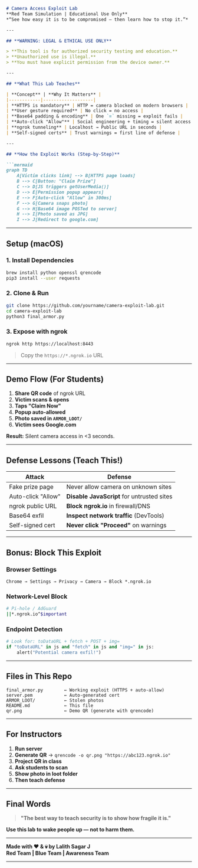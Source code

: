 ```markdown
# Camera Access Exploit Lab  
**Red Team Simulation | Educational Use Only**  
*“See how easy it is to be compromised — then learn how to stop it.”*  

---

## **WARNING: LEGAL & ETHICAL USE ONLY**

> **This tool is for authorized security testing and education.**  
> **Unauthorized use is illegal.**  
> **You must have explicit permission from the device owner.**  

---

## **What This Lab Teaches**

| **Concept** | **Why It Matters** |
|------------|-------------------|
| **HTTPS is mandatory** | HTTP = camera blocked on modern browsers |
| **User gesture required** | No click = no access |
| **Base64 padding & encoding** | One `=` missing = exploit fails |
| **Auto-click "Allow"** | Social engineering + timing = silent access |
| **ngrok tunneling** | Localhost → Public URL in seconds |
| **Self-signed certs** | Trust warnings = first line of defense |

---

## **How the Exploit Works (Step-by-Step)**

```mermaid
graph TD
    A[Victim clicks link] --> B[HTTPS page loads]
    B --> C[Button: "Claim Prize"]
    C --> D[JS triggers getUserMedia()]
    D --> E[Permission popup appears]
    E --> F[Auto-click "Allow" in 300ms]
    F --> G[Camera snaps photo]
    G --> H[Base64 image POSTed to server]
    H --> I[Photo saved as JPG]
    I --> J[Redirect to google.com]
```

---

## **Setup (macOS)**

### 1. **Install Dependencies**
```bash
brew install python openssl qrencode
pip3 install --user requests
```

### 2. **Clone & Run**
```bash
git clone https://github.com/yourname/camera-exploit-lab.git
cd camera-exploit-lab
python3 final_armor.py
```

### 3. **Expose with ngrok**
```bash
ngrok http https://localhost:8443
```
> Copy the `https://*.ngrok.io` URL

---

## **Demo Flow (For Students)**

1. **Share QR code** of ngrok URL  
2. **Victim scans & opens**  
3. **Taps "Claim Now"**  
4. **Popup auto-allowed**  
5. **Photo saved in `ARMOR_LOOT/`**  
6. **Victim sees Google.com**  

**Result:** Silent camera access in <3 seconds.

---

## **Defense Lessons (Teach This!)**

| **Attack** | **Defense** |
|----------|-----------|
| Fake prize page | Never allow camera on unknown sites |
| Auto-click "Allow" | **Disable JavaScript** for untrusted sites |
| ngrok public URL | **Block ngrok.io** in firewall/DNS |
| Base64 exfil | **Inspect network traffic** (DevTools) |
| Self-signed cert | **Never click "Proceed"** on warnings |

---

## **Bonus: Block This Exploit**

### **Browser Settings**
```text
Chrome → Settings → Privacy → Camera → Block *.ngrok.io
```

### **Network-Level Block**
```bash
# Pi-hole / AdGuard
||*.ngrok.io^$important
```

### **Endpoint Detection**
```python
# Look for: toDataURL + fetch + POST + img=
if "toDataURL" in js and "fetch" in js and "img=" in js:
    alert("Potential camera exfil!")
```

---

## **Files in This Repo**

```
final_armor.py        ← Working exploit (HTTPS + auto-allow)
server.pem            ← Auto-generated cert
ARMOR_LOOT/           ← Stolen photos
README.md             ← This file
qr.png                ← Demo QR (generate with qrencode)
```

---

## **For Instructors**

1. **Run server**  
2. **Generate QR** → `qrencode -o qr.png "https://abc123.ngrok.io"`  
3. **Project QR in class**  
4. **Ask students to scan**  
5. **Show photo in loot folder**  
6. **Then teach defense**

---

## **Final Words**

> **"The best way to teach security is to show how fragile it is."**  

**Use this lab to wake people up — not to harm them.**

---

**Made with ❤️ & 💀 by Lalith Sagar J**  
**Red Team | Blue Team | Awareness Team**

---
```
